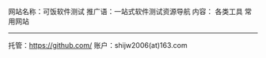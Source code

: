 
网站名称：可饭软件测试
推广语：一站式软件测试资源导航
内容：
各类工具
常用网站


----------------------------------
托管：https://github.com/
账户：shijw2006(at)163.com
